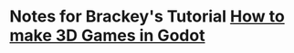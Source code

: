 # Notes for Brackey's Tutorial [How to make 3D Games in Godot](https://www.youtube.com/watch?v=ke5KpqcoiIU)


